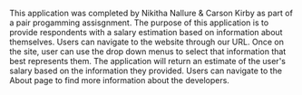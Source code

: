 
This application was completed by Nikitha Nallure & Carson Kirby as part of a pair progamming assisgnment. The purpose of this application is to provide respondents with a salary estimation based on information about themselves. Users can navigate to the website through our URL. Once on the site, user can use the drop down menus to select that information that best represents them. The application will return an estimate of the user's salary based on the information they provided. Users can navigate to the About page to find more information about the developers.  
